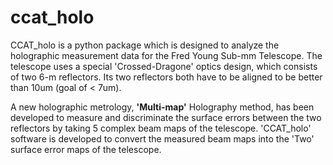 # ccat_holo

CCAT_holo is a python package which is designed to analyze the holographic measurement data for the Fred Young Sub-mm Telescope. The telescope uses a special 'Crossed-Dragone' optics design, which consists of two 6-m reflectors. Its two reflectors both have to be aligned to be better than 10um (goal of < 7um). 

A new holographic metrology, **'Multi-map'** Holography method, has been developed to measure and discriminate the surface errors between the two reflectors by taking 5 complex beam maps of the telescope. 'CCAT_holo' software is developed to convert the measured beam maps into the 'Two' surface error maps of the telescope.







